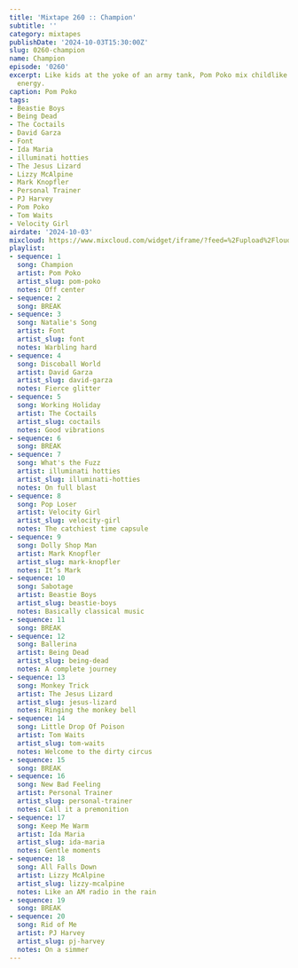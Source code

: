 ```yaml
---
title: 'Mixtape 260 :: Champion'
subtitle: ''
category: mixtapes
publishDate: '2024-10-03T15:30:00Z'
slug: 0260-champion
name: Champion
episode: '0260'
excerpt: Like kids at the yoke of an army tank, Pom Poko mix childlike glee with unstoppable
  energy.
caption: Pom Poko
tags:
- Beastie Boys
- Being Dead
- The Coctails
- David Garza
- Font
- Ida Maria
- illuminati hotties
- The Jesus Lizard
- Lizzy McAlpine
- Mark Knopfler
- Personal Trainer
- PJ Harvey
- Pom Poko
- Tom Waits
- Velocity Girl
airdate: '2024-10-03'
mixcloud: https://www.mixcloud.com/widget/iframe/?feed=%2Fupload%2Flouderthanwar%2Fthe-mixtape-260-champion-2024-10-03%2Fedit%2F&hide_artwork=1&hide_cover=1
playlist:
- sequence: 1
  song: Champion
  artist: Pom Poko
  artist_slug: pom-poko
  notes: Off center
- sequence: 2
  song: BREAK
- sequence: 3
  song: Natalie's Song
  artist: Font
  artist_slug: font
  notes: Warbling hard
- sequence: 4
  song: Discoball World
  artist: David Garza
  artist_slug: david-garza
  notes: Fierce glitter
- sequence: 5
  song: Working Holiday
  artist: The Coctails
  artist_slug: coctails
  notes: Good vibrations
- sequence: 6
  song: BREAK
- sequence: 7
  song: What's the Fuzz
  artist: illuminati hotties
  artist_slug: illuminati-hotties
  notes: On full blast
- sequence: 8
  song: Pop Loser
  artist: Velocity Girl
  artist_slug: velocity-girl
  notes: The catchiest time capsule
- sequence: 9
  song: Dolly Shop Man
  artist: Mark Knopfler
  artist_slug: mark-knopfler
  notes: It’s Mark
- sequence: 10
  song: Sabotage
  artist: Beastie Boys
  artist_slug: beastie-boys
  notes: Basically classical music
- sequence: 11
  song: BREAK
- sequence: 12
  song: Ballerina
  artist: Being Dead
  artist_slug: being-dead
  notes: A complete journey
- sequence: 13
  song: Monkey Trick
  artist: The Jesus Lizard
  artist_slug: jesus-lizard
  notes: Ringing the monkey bell
- sequence: 14
  song: Little Drop Of Poison
  artist: Tom Waits
  artist_slug: tom-waits
  notes: Welcome to the dirty circus
- sequence: 15
  song: BREAK
- sequence: 16
  song: New Bad Feeling
  artist: Personal Trainer
  artist_slug: personal-trainer
  notes: Call it a premonition
- sequence: 17
  song: Keep Me Warm
  artist: Ida Maria
  artist_slug: ida-maria
  notes: Gentle moments
- sequence: 18
  song: All Falls Down
  artist: Lizzy McAlpine
  artist_slug: lizzy-mcalpine
  notes: Like an AM radio in the rain
- sequence: 19
  song: BREAK
- sequence: 20
  song: Rid of Me
  artist: PJ Harvey
  artist_slug: pj-harvey
  notes: On a simmer
---
```


